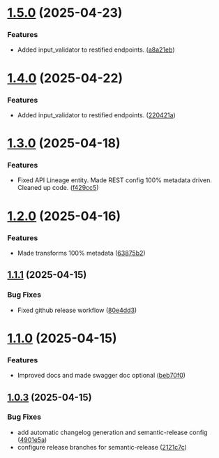 # [1.5.0](https://github.com/hasura/route-forge/compare/v1.4.0...v1.5.0) (2025-04-23)


### Features

* Added input_validator to restified endpoints. ([a8a21eb](https://github.com/hasura/route-forge/commit/a8a21ebed0ed71ed8dcbdbd5ba028727bcd24afb))

# [1.4.0](https://github.com/hasura/route-forge/compare/v1.3.0...v1.4.0) (2025-04-22)


### Features

* Added input_validator to restified endpoints. ([220421a](https://github.com/hasura/route-forge/commit/220421a69a04cd8a9ab33a12f75429b22f5d6041))

# [1.3.0](https://github.com/hasura/route-forge/compare/v1.2.0...v1.3.0) (2025-04-18)


### Features

* Fixed API Lineage entity. Made REST config 100% metadata driven. Cleaned up code. ([f429cc5](https://github.com/hasura/route-forge/commit/f429cc55a37c4f270dccb9e9d239562e6d26bd76))

# [1.2.0](https://github.com/hasura/route-forge/compare/v1.1.1...v1.2.0) (2025-04-16)


### Features

* Made transforms 100% metadata ([63875b2](https://github.com/hasura/route-forge/commit/63875b286dfe7ad8bc1147fa51d87a848aca3044))

## [1.1.1](https://github.com/hasura/route-forge/compare/v1.1.0...v1.1.1) (2025-04-15)


### Bug Fixes

* Fixed github release workflow ([80e4dd3](https://github.com/hasura/route-forge/commit/80e4dd37c76aa8f161582f76b7eb2d2268f5b17f))

# [1.1.0](https://github.com/hasura/route-forge/compare/v1.0.3...v1.1.0) (2025-04-15)

### Features

* Improved docs and made swagger doc
  optional ([beb70f0](https://github.com/hasura/route-forge/commit/beb70f066d65e4b3de6ea91daf59ee881660e80a))

## [1.0.3](https://github.com/hasura/route-forge/compare/v1.0.2...v1.0.3) (2025-04-15)

### Bug Fixes

* add automatic changelog generation and semantic-release
  config ([4901e5a](https://github.com/hasura/route-forge/commit/4901e5abfbe444f073f6f9e16743e3db9aad6372))
* configure release branches for
  semantic-release ([2121c7c](https://github.com/hasura/route-forge/commit/2121c7c9bb60977eaf5907175d67ddf2ccd3fff1))

